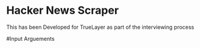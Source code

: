# Hacker News Scraper 
This has been Developed for TrueLayer as part of the interviewing process 

#Input Arguements 


